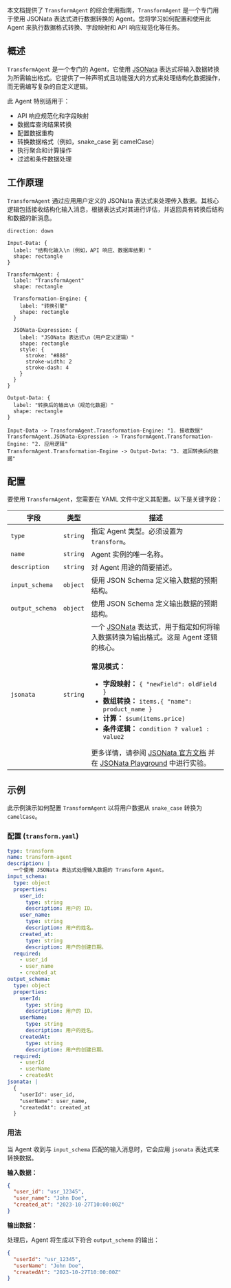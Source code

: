 本文档提供了 `TransformAgent` 的综合使用指南，`TransformAgent` 是一个专门用于使用 JSONata 表达式进行数据转换的 Agent。您将学习如何配置和使用此 Agent 来执行数据格式转换、字段映射和 API 响应规范化等任务。

## 概述

`TransformAgent` 是一个专门的 Agent，它使用 [JSONata](https://jsonata.org/) 表达式将输入数据转换为所需输出格式。它提供了一种声明式且功能强大的方式来处理结构化数据操作，而无需编写复杂的自定义逻辑。

此 Agent 特别适用于：
- API 响应规范化和字段映射
- 数据库查询结果转换
- 配置数据重构
- 转换数据格式（例如，snake_case 到 camelCase）
- 执行聚合和计算操作
- 过滤和条件数据处理

## 工作原理

`TransformAgent` 通过应用用户定义的 JSONata 表达式来处理传入数据。其核心逻辑包括接收结构化输入消息，根据表达式对其进行评估，并返回具有转换后结构和数据的新消息。

```d2
direction: down

Input-Data: {
  label: "结构化输入\n（例如，API 响应、数据库结果）"
  shape: rectangle
}

TransformAgent: {
  label: "TransformAgent"
  shape: rectangle

  Transformation-Engine: {
    label: "转换引擎"
    shape: rectangle
  }

  JSONata-Expression: {
    label: "JSONata 表达式\n（用户定义逻辑）"
    shape: rectangle
    style: {
      stroke: "#888"
      stroke-width: 2
      stroke-dash: 4
    }
  }
}

Output-Data: {
  label: "转换后的输出\n（规范化数据）"
  shape: rectangle
}

Input-Data -> TransformAgent.Transformation-Engine: "1. 接收数据"
TransformAgent.JSONata-Expression -> TransformAgent.Transformation-Engine: "2. 应用逻辑"
TransformAgent.Transformation-Engine -> Output-Data: "3. 返回转换后的数据"
```

## 配置

要使用 `TransformAgent`，您需要在 YAML 文件中定义其配置。以下是关键字段：

| 字段 | 类型 | 描述 |
| --- | --- | --- |
| `type` | `string` | 指定 Agent 类型。必须设置为 `transform`。 |
| `name` | `string` | Agent 实例的唯一名称。 |
| `description` | `string` | 对 Agent 用途的简要描述。 |
| `input_schema` | `object` | 使用 JSON Schema 定义输入数据的预期结构。 |
| `output_schema` | `object` | 使用 JSON Schema 定义输出数据的预期结构。 |
| `jsonata` | `string` | 一个 [JSONata](https://jsonata.org/) 表达式，用于指定如何将输入数据转换为输出格式。这是 Agent 逻辑的核心。<br><br> **常见模式：**<ul><li>**字段映射：** `{ "newField": oldField }`</li><li>**数组转换：** `items.{ "name": product_name }`</li><li>**计算：** `$sum(items.price)`</li><li>**条件逻辑：** `condition ? value1 : value2`</li></ul> 更多详情，请参阅 [JSONata 官方文档](https://docs.jsonata.org/overview.html) 并在 [JSONata Playground](https://try.jsonata.org/) 中进行实验。 |

## 示例

此示例演示如何配置 `TransformAgent` 以将用户数据从 `snake_case` 转换为 `camelCase`。

### 配置 (`transform.yaml`)

```yaml
type: transform
name: transform-agent
description: |
  一个使用 JSONata 表达式处理输入数据的 Transform Agent。
input_schema:
  type: object
  properties:
    user_id:
      type: string
      description: 用户的 ID。
    user_name:
      type: string
      description: 用户的姓名。
    created_at:
      type: string
      description: 用户的创建日期。
  required:
    - user_id
    - user_name
    - created_at
output_schema:
  type: object
  properties:
    userId:
      type: string
      description: 用户的 ID。
    userName:
      type: string
      description: 用户的姓名。
    createdAt:
      type: string
      description: 用户的创建日期。
  required:
    - userId
    - userName
    - createdAt
jsonata: |
  {
    "userId": user_id,
    "userName": user_name,
    "createdAt": created_at
  }
```

### 用法

当 Agent 收到与 `input_schema` 匹配的输入消息时，它会应用 `jsonata` 表达式来转换数据。

**输入数据：**

```json
{
  "user_id": "usr_12345",
  "user_name": "John Doe",
  "created_at": "2023-10-27T10:00:00Z"
}
```

**输出数据：**

处理后，Agent 将生成以下符合 `output_schema` 的输出：

```json
{
  "userId": "usr_12345",
  "userName": "John Doe",
  "createdAt": "2023-10-27T10:00:00Z"
}
```